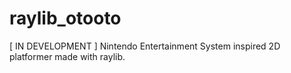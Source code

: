 # raylib_otooto
 [ IN DEVELOPMENT ]
 Nintendo Entertainment System inspired 2D platformer made with raylib.
